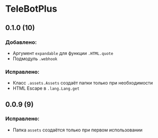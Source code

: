 # TeleBotPlus
## 0.1.0 (10)
### Добавлено:
- Аргумент `expandable` для функции `.HTML.quote`
- Подмодуль `.webhook`
### Исправлено:
- Класс `.assets.Assets` создаёт папки только при необходимости
- HTML Escape в `.lang.Lang.get`
## 0.0.9 (9)
### Исправлено:
- Папка `assets` создаётся только при первом использовании